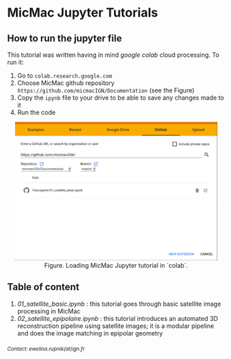 # MicMac Jupyter Tutorials

## How to run the jupyter file

This tutorial was written having in mind *google colab* cloud processing. To run it:

1. Go to `colab.research.google.com`
2. Choose MicMac github repository `https://github.com/micmacIGN/Documentation` (see the Figure)
3. Copy the `ipynb` file to your drive to be able to save any changes made to it
4. Run the code 

<center>
  <img src="img/jupyter_in_colab.png" height=320pix/>
  <br>
</center>
<center>
Figure. Loading MicMac Jupyter tutorial in `colab`. 
  <br> 
</center>

## Table of content

  1. *01_satellite_basic.ipynb* : this tutorial goes through basic satellite image processing in MicMac 
  2. *02_satellite_epipolaire.ipynb* : this tutorial introduces an automated 3D reconstruction pipeline using satellite images; it is a modular pipeline and does the image matching in epipolar geometry


<sub> *Contact: ewelina.rupnik(at)ign.fr*
